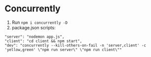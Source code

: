# Concurrently

1. Run `npm i concurrently -D`
2. package.json scripts:

```
"server": "nodemon app.js",
"client": "cd client && npm start",
"dev": "concurrently --kill-others-on-fail -n 'server,client' -c 'yellow,green' \"npm run server\" \"npm run client\""
```
